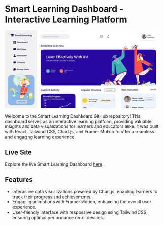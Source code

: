 # Smart Learning Dashboard - Interactive Learning Platform

![Smart Learning Dashboard](smartlearn.jpg)

Welcome to the Smart Learning Dashboard GitHub repository! This dashboard serves as an interactive learning platform, providing valuable insights and data visualizations for learners and educators alike. It was built with React, Tailwind CSS, Chart.js, and Framer Motion to offer a seamless and engaging learning experience.

## Live Site

Explore the live Smart Learning Dashboard [here](https://smart-learn-sigma.vercel.app/).

## Features

- Interactive data visualizations powered by Chart.js, enabling learners to track their progress and achievements.
- Engaging animations with Framer Motion, enhancing the overall user experience.
- User-friendly interface with responsive design using Tailwind CSS, ensuring optimal performance on all devices.
  

